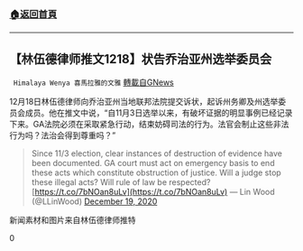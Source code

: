 ###  [:house:返回首頁](https://github.com/ourhimalayas/txt)
---

## 【林伍德律师推文1218】状告乔治亚州选举委员会
` Himalaya Wenya 喜馬拉雅的文雅` [轉載自GNews](https://gnews.org/zh-hans/664821/)

12月18日林伍德律师向乔治亚州当地联邦法院提交诉状，起诉州务卿及州选举委员会成员。他在推文中说，“自11月3日选举以来，有破坏证据的明显事例已经记录下来。GA法院必须在采取紧急行动，结束妨碍司法的行为。法官会制止这些非法行为吗？法治会得到尊重吗？”



> Since 11/3 election, clear instances of destruction of evidence have been documented. GA court must act on emergency basis to end these acts which constitute obstruction of justice. Will a judge stop these illegal acts? Will rule of law be respected?[https://t.co/7bNOan8uLv](https://t.co/7bNOan8uLv)
> — Lin Wood (@LLinWood) [December 19, 2020](https://twitter.com/LLinWood/status/1340125342393131010?ref_src=twsrc%5Etfw)



新闻素材和图片来自林伍德律师推特



0
